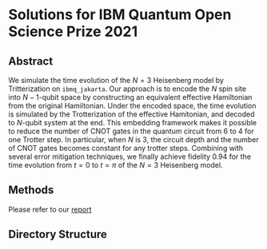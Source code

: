 # Solutions for IBM Quantum Open Science Prize 2021

## Abstract

We simulate the time evolution of the $N=3$ Heisenberg model by Tritterization on `ibmq_jakarta`.
Our approach is to encode the $N$ spin site into $N-1$-qubit space by constructing an equivalent effective Hamiltonian from the original Hamiltonian.
Under the encoded space, the time evolution is simulated by the Trotterization of the effective Hamitonian, and decoded to $N$-qubit system at the end.
This embedding framework makes it possible to reduce the number of CNOT gates in the quantum circuit from $6$ to $4$ for one Trotter step.
In particular, when $N$ is 3, the circuit depth and the number of CNOT gates becomes constant for any trotter steps.
Combining with several error mitigation techniques, we finally achieve fidelity $0.94$ for the time evolution from $t=0$ to $t=\pi$ of the $N=3$ Heisenberg model.

## Methods

Please refer to our [report](https://github.com/BOBO1997/osp_solutions/blob/main/report.pdf)

## Directory Structure


